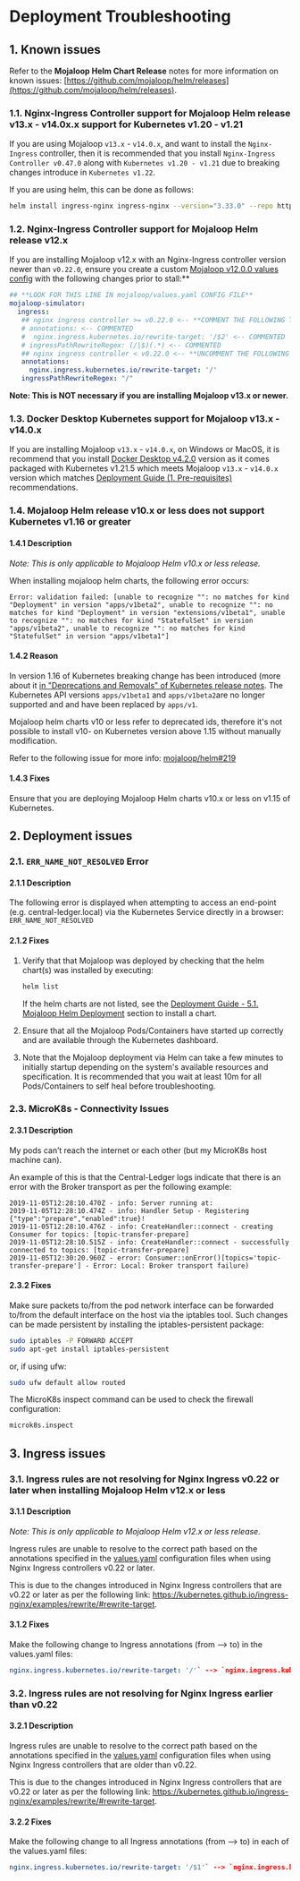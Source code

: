 # Deployment Troubleshooting

## 1. Known issues

Refer to the **Mojaloop Helm Chart Release** notes for more information on known issues: [https://github.com/mojaloop/helm/releases](https://github.com/mojaloop/helm/releases).

### 1.1. Nginx-Ingress Controller support for Mojaloop Helm release v13.x - v14.0x.x support for Kubernetes v1.20 - v1.21

If you are using Mojaloop `v13.x` - `v14.0.x`, and want to install the `Nginx-Ingress` controller, then it is recommended that you install `Nginx-Ingress Controller v0.47.0` along with `Kubernetes v1.20 - v1.21` due to breaking changes introduce in `Kubernetes v1.22`.

If you are using helm, this can be done as follows:

```bash
helm install ingress-nginx ingress-nginx --version="3.33.0" --repo https://kubernetes.thub.io/ingress-nginx
```

### 1.2. Nginx-Ingress Controller support for Mojaloop Helm release v12.x

If you are installing Mojaloop v12.x with an Nginx-Ingress controller version newer than `v0.22.0`, ensure you create a custom [Mojaloop v12.0.0 values config](https://github.com/jaloop/helm/blob/v12.0.0/mojaloop/values.yaml) with the following changes prior to stall:**

```YAML
## **LOOK FOR THIS LINE IN mojaloop/values.yaml CONFIG FILE**
mojaloop-simulator:
  ingress:
   ## nginx ingress controller >= v0.22.0 <-- **COMMENT THE FOLLOWING THREE LINES BELOW:**
   # annotations: <-- COMMENTED
   #  nginx.ingress.kubernetes.io/rewrite-target: '/$2' <-- COMMENTED
   # ingressPathRewriteRegex: (/|$)(.*) <-- COMMENTED
   ## nginx ingress controller < v0.22.0 <-- **UNCOMMENT THE FOLLOWING THREE LINES LOW:**
   annotations:
     nginx.ingress.kubernetes.io/rewrite-target: '/'
   ingressPathRewriteRegex: "/"
```

**Note: This is NOT necessary if you are installing Mojaloop v13.x or newer.**

### 1.3. Docker Desktop Kubernetes support for Mojaloop v13.x - v14.0.x

If you are installing Mojaloop `v13.x` - `v14.0.x`, on Windows or MacOS, it is recommend that you install [Docker Desktop v4.2.0](https://docs.docker.com/desktop/release-notes/#420) version as it comes packaged with Kubernetes v1.21.5 which meets Mojaloop `v13.x` - `v14.0.x` version which matches [Deployment Guide (1. Pre-requisites)](README.md#1-pre-requisites) recommendations.

### 1.4. Mojaloop Helm release v10.x or less does not support Kubernetes v1.16 or greater

#### 1.4.1 Description

_Note: This is only applicable to Mojaloop Helm v10.x or less release._

When installing mojaloop helm charts, the following error occurs:

```log
Error: validation failed: [unable to recognize "": no matches for kind "Deployment" in version "apps/v1beta2", unable to recognize "": no matches for kind "Deployment" in version "extensions/v1beta1", unable to recognize "": no matches for kind "StatefulSet" in version "apps/v1beta2", unable to recognize "": no matches for kind "StatefulSet" in version "apps/v1beta1"]
```

#### 1.4.2 Reason
  
In version 1.16 of Kubernetes breaking change has been introduced (more about it [in "Deprecations and Removals" of Kubernetes release notes](https://kubernetes.io/docs/setup/release/notes/#deprecations-and-removals). The  Kubernetes API versions `apps/v1beta1` and `apps/v1beta2`are no longer supported and  and have been replaced by `apps/v1`.

Mojaloop helm charts v10 or less refer to deprecated ids, therefore it's not possible to install v10- on Kubernetes version above 1.15 without manually modification.

Refer to the following issue for more info: [mojaloop/helm#219](https://github.com/mojaloop/helm/issues/219)

#### 1.4.3 Fixes
  
Ensure that you are deploying Mojaloop Helm charts v10.x or less on v1.15 of Kubernetes.

## 2. Deployment issues

### 2.1. `ERR_NAME_NOT_RESOLVED` Error

#### 2.1.1 Description

The following error is displayed when attempting to access an end-point (e.g. central-ledger.local) via the Kubernetes Service directly in a browser: `ERR_NAME_NOT_RESOLVED`

#### 2.1.2 Fixes

1. Verify that that Mojaloop was deployed by checking that the helm chart(s) was installed by executing:

   ```bash
   helm list
   ```

   If the helm charts are not listed, see the [Deployment Guide - 5.1. Mojaloop Helm Deployment](./README.md#51-mojaloop-helm-deployment) section to install a chart.

2. Ensure that all the Mojaloop Pods/Containers have started up correctly and are available through the Kubernetes dashboard.

3. Note that the Mojaloop deployment via Helm can take a few minutes to initially startup depending on the system's available resources and specification. It is recommended that you wait at least 10m for all Pods/Containers to self heal before troubleshooting.
  
### 2.3. MicroK8s - Connectivity Issues

#### 2.3.1 Description

My pods can’t reach the internet or each other (but my MicroK8s host machine can).

An example of this is that the Central-Ledger logs indicate that there is an error with the Broker transport as per the following example:

```log
2019-11-05T12:28:10.470Z - info: Server running at: 
2019-11-05T12:28:10.474Z - info: Handler Setup - Registering {"type":"prepare","enabled":true}!
2019-11-05T12:28:10.476Z - info: CreateHandler::connect - creating Consumer for topics: [topic-transfer-prepare]
2019-11-05T12:28:10.515Z - info: CreateHandler::connect - successfully connected to topics: [topic-transfer-prepare]
2019-11-05T12:30:20.960Z - error: Consumer::onError()[topics='topic-transfer-prepare'] - Error: Local: Broker transport failure)
```

#### 2.3.2 Fixes

Make sure packets to/from the pod network interface can be forwarded to/from the default interface on the host via the iptables tool. Such changes can be made persistent by installing the iptables-persistent package:

```bash
sudo iptables -P FORWARD ACCEPT
sudo apt-get install iptables-persistent
```

or, if using ufw:

```bash
sudo ufw default allow routed
```

The MicroK8s inspect command can be used to check the firewall configuration:

```bash
microk8s.inspect
```

## 3. Ingress issues

### 3.1. Ingress rules are not resolving for Nginx Ingress v0.22 or later when installing Mojaloop Helm v12.x or less

#### 3.1.1 Description

_Note: This is only applicable to Mojaloop Helm v12.x or less release._

Ingress rules are unable to resolve to the correct path based on the annotations specified in the [values.yaml](https://github.com/mojaloop/helm/blob/v12.0.0/mojaloop/values.yaml) configuration files when using Nginx Ingress controllers v0.22 or later.

This is due to the changes introduced in Nginx Ingress controllers that are v0.22 or later as per the following link: https://kubernetes.github.io/ingress-nginx/examples/rewrite/#rewrite-target.

#### 3.1.2 Fixes

Make the following change to Ingress annotations (from --> to) in the values.yaml files:

```yaml
nginx.ingress.kubernetes.io/rewrite-target: '/'` --> `nginx.ingress.kubernetes.io/rewrite-target: '/$1'
```

### 3.2. Ingress rules are not resolving for Nginx Ingress earlier than v0.22

#### 3.2.1 Description

Ingress rules are unable to resolve to the correct path based on the annotations specified in the [values.yaml](https://github.com/mojaloop/helm/blob/master/mojaloop/values.yaml) configuration files when using Nginx Ingress controllers that are older than v0.22.

This is due to the changes introduced in Nginx Ingress controllers that are v0.22 or later as per the following link: https://kubernetes.github.io/ingress-nginx/examples/rewrite/#rewrite-target.

#### 3.2.2 Fixes

Make the following change to all Ingress annotations (from --> to) in each of the values.yaml files:
  
```yaml
nginx.ingress.kubernetes.io/rewrite-target: '/$1'` --> `nginx.ingress.kubernetes.io/rewrite-target: '/'
```

